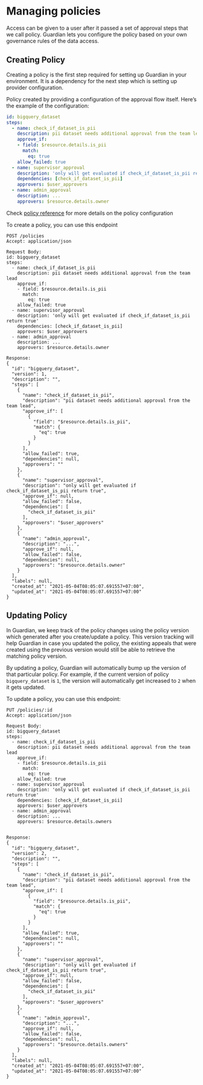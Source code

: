 # Managing policies

Access can be given to a user after it passed a set of approval steps that we call policy. Guardian lets you configure the policy based on your own governance rules of the data access.

## Creating Policy

Creating a policy is the first step required for setting up Guardian in your environment. It is a dependency for the next step which is setting up provider configuration.

Policy created by providing a configuration of the approval flow itself. Here’s the example of the configuration:

```yaml
id: bigquery_dataset
steps:
  - name: check_if_dataset_is_pii
    description: pii dataset needs additional approval from the team lead
    approve_if:
    - field: $resource.details.is_pii
      match:
        eq: true
    allow_failed: true
  - name: supervisor_approval
    description: 'only will get evaluated if check_if_dataset_is_pii return true'
    dependencies: [check_if_dataset_is_pii]
    approvers: $user_approvers
  - name: admin_approval
    description: ...
    approvers: $resource.details.owner
```

Check [policy reference](../reference/policy-config.md) for more details on the policy configuration

To create a policy, you can use this endpoint

```text
POST /policies
Accept: application/json

Request Body:
id: bigquery_dataset
steps:
  - name: check_if_dataset_is_pii
    description: pii dataset needs additional approval from the team lead
    approve_if:
    - field: $resource.details.is_pii
      match:
        eq: true
    allow_failed: true
  - name: supervisor_approval
    description: 'only will get evaluated if check_if_dataset_is_pii return true'
    dependencies: [check_if_dataset_is_pii]
    approvers: $user_approvers
  - name: admin_approval
    description: ...
    approvers: $resource.details.owner

Response:
{
  "id": "bigquery_dataset",
  "version": 1,
  "description": "",
  "steps": [
    {
      "name": "check_if_dataset_is_pii",
      "description": "pii dataset needs additional approval from the team lead",
      "approve_if": [
        {
          "field": "$resource.details.is_pii",
          "match": {
            "eq": true
          }
        }
      ],
      "allow_failed": true,
      "dependencies": null,
      "approvers": ""
    },
    {
      "name": "supervisor_approval",
      "description": "only will get evaluated if check_if_dataset_is_pii return true",
      "approve_if": null,
      "allow_failed": false,
      "dependencies": [
        "check_if_dataset_is_pii"
      ],
      "approvers": "$user_approvers"
    },
    {
      "name": "admin_approval",
      "description": "...",
      "approve_if": null,
      "allow_failed": false,
      "dependencies": null,
      "approvers": "$resource.details.owner"
    }
  ],
  "labels": null,
  "created_at": "2021-05-04T08:05:07.691557+07:00",
  "updated_at": "2021-05-04T08:05:07.691557+07:00"
}
```

## Updating Policy

In Guardian, we keep track of the policy changes using the policy version which generated after you create/update a policy. This version tracking will help Guardian in case you updated the policy, the existing appeals that were created using the previous version would still be able to retrieve the matching policy version.

By updating a policy, Guardian will automatically bump up the version of that particular policy. For example, if the current version of policy `bigquery_dataset` is `1`, the version will automatically get increased to `2` when it gets updated.

To update a policy, you can use this endpoint:

```text
PUT /policies/:id
Accept: application/json

Request Body:
id: bigquery_dataset
steps:
  - name: check_if_dataset_is_pii
    description: pii dataset needs additional approval from the team lead
    approve_if:
    - field: $resource.details.is_pii
      match:
        eq: true
    allow_failed: true
  - name: supervisor_approval
    description: 'only will get evaluated if check_if_dataset_is_pii return true'
    dependencies: [check_if_dataset_is_pii]
    approvers: $user_approvers
  - name: admin_approval
    description: ...
    approvers: $resource.details.owners


Response:
{
  "id": "bigquery_dataset",
  "version": 2,
  "description": "",
  "steps": [
    {
      "name": "check_if_dataset_is_pii",
      "description": "pii dataset needs additional approval from the team lead",
      "approve_if": [
        {
          "field": "$resource.details.is_pii",
          "match": {
            "eq": true
          }
        }
      ],
      "allow_failed": true,
      "dependencies": null,
      "approvers": ""
    },
    {
      "name": "supervisor_approval",
      "description": "only will get evaluated if check_if_dataset_is_pii return true",
      "approve_if": null,
      "allow_failed": false,
      "dependencies": [
        "check_if_dataset_is_pii"
      ],
      "approvers": "$user_approvers"
    },
    {
      "name": "admin_approval",
      "description": "...",
      "approve_if": null,
      "allow_failed": false,
      "dependencies": null,
      "approvers": "$resource.details.owners"
    }
  ],
  "labels": null,
  "created_at": "2021-05-04T08:05:07.691557+07:00",
  "updated_at": "2021-05-04T08:05:07.691557+07:00"
}
```

